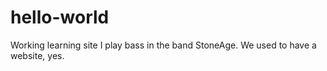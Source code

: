 # hello-world
Working learning site
I play bass in the band StoneAge. We used to have a website, yes. 
